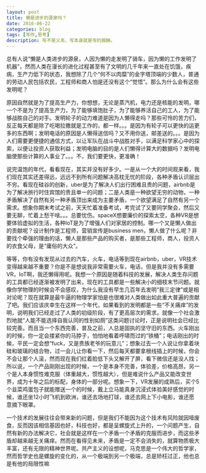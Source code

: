 ```yaml
---
layout: post
title: 懒是进步的源泉吗？
date: 2016-06-22
categories: blog
tags: [写作,思考]
description: 写不是义务，写本身就是写的报酬。
---
```


总有人说“懒是人类进步的源泉，人因为懒的走发明了骑车，因为懒的工作发明了机器”，然而人类在漫长的进化过程甚至有了文明的几千年来一直处在饥饿，疾病，生产力低下的状态，我想除了几个“何不以肉糜”的金字塔顶端的少数人，普通的劳动人民包括农民，工程师和商人怕是还没有这个“觉悟”。那么为什么会有这些发明呢？

原因自然就是为了提高生产力，你想想，无论是蒸汽机，电力还是核能的发明，哪一个不是为了提高生产力，为了能够填饱肚子，为了能够养活自己的工人，为了能够战胜自己的对手。发明轮子的动力难道是因为人懒得走吗？那些可怜的苦力们，反正每天都是除了吃喝拉撒就是工作的，都一样。。。是因为有轮子可以更快的运更多的东西啊；发明电话的原因是人懒得送信吗？又不用你送，邮差送的。。。是因为人们需要更便捷的通信方式，以让军队在战斗中战胜对手，以满足科学家心中的探索，以便让投资人获取利益；发明电脑的目的是人们懒得计算大的数据吗？发明电脑使那些计算的人事业了。。。不，我们要更快，更准确！

说完温饱的年代，看看现在，其实并没有好多少。一是从一个大的时间观来看，我们现在其实还差得远，远远不到所有问题解决高枕无忧的阶段，各种矛盾认识层出不穷。看现在硅谷的创新，uber是为了解决人们出行困难且贵的问题，airbnb是为了解决旅行时住宾馆的贵且单一的问题；二是人类是一种欲望无穷的动物，一种矛盾解决了自然有另一种矛盾顶出来成为主要矛盾，一个欲望满足了自然有另一个需求。想象你期末考试之前，天天忙着准备考试，考完试了又要同学聚会，然后又要无聊，忙着上愁干啥。。。总要忧伤。spaceX想要廉价的探索太空，各种VR是想要体验虚拟的生活，各种IoT是为了增强人们对家居的控制。哪一个又是懒人做出的贡献呢？设计制作是工程师，营销宣传是business men，懒人做了什么呢？非要找个牵强的理由的话，懒人是那些产品的购买者，是那些工程师，商人，投资人的衣食父母，是“庸俗的大众”。

等等，你有没有发现从过去的汽车，火车，电话等到现在airbnb，uber，VR技术变得越来越不重要？你是不是想说我非常需要火车，电话，但是我并没有多需要VR，IoT啊，我还懒得用呢。我想一个原因是随着科技的发展，解决人类生存问题的工具都已经逐渐被发明了出来，现在的工具都是一些解决小的细枝末节问题。就像你学物理的时候会不会感叹，为什么我没有早生几百年去发明“我三定律”或是相对论呢？现在就算是最牛逼的物理学家怕是也很难对人类做出如此重大普遍的贡献了吧。我们应该庆幸生在这样一个年代，如果看到的发明都是一些“不关痛痒”的发明，说明我们已经走过了人类的初级阶段，有了更高层次的需求。就像一个社会激烈地就“人能不能选择自我认同的性别如厕”这类问题讨论时，正是说明社会已经比较完善。而且当一个东西完善，普及之前，人总是固执的坚守旧的东西。火车刚出的时候，你一定会搂紧你的马脖子，怕怕地看着呼啸而过的“铁桶”；电话刚出的时候，平民一定会想“fuck，又是贵族老爷的玩意儿”；想象过去一个人说让你拿着块硅和玻璃的结合物，过一会儿让你看一下，然后每天都要拿根线插上的时候，你会不会让那个人滚，然而现在我们红着脸低下头又解开了屏，看下微信还是没人找；所以说，一个产品刚刚出现的时候，一个是本身不完善，体验差，价格高昂，另一个是人本身惯性难克服（体重越大，惯性越大），但是难说什么产品又能改变世界，成为十年之后的标配，身体的一部分呢。想象一下，VR发展的成熟后，买个5个韭菜鸡蛋包子就能赠送一个的时候，戴上立马能真身沉浸式体验美好感觉的时候，谁还坐12小时飞机到欧洲，谁还去场地打球，谁还去网上下小电影，谁还愿意摘下眼罩。

一个技术的发展往往会带来新的问题，但是我们不能因为这个技术有风险就因噎废食，反而因该相信基因也好，科技也好，都是呈螺旋式上升的，一个问题产生，自然有新的办法解决它，社会就是这样在一个矛盾一个矛盾的克服而进步，而这些矛盾却越来越无关痛痒。然而在看得见未来，矛盾是一定不会消失的，就算物质极大丰富，还有无限的精神世界呢。共产主义的设想呢，马克思是一个伟大的哲学家，然而哲学史也是螺旋的变化的，从一个极端到另一个极端，总是矫枉过正，他也总是有他的局限性嘛
